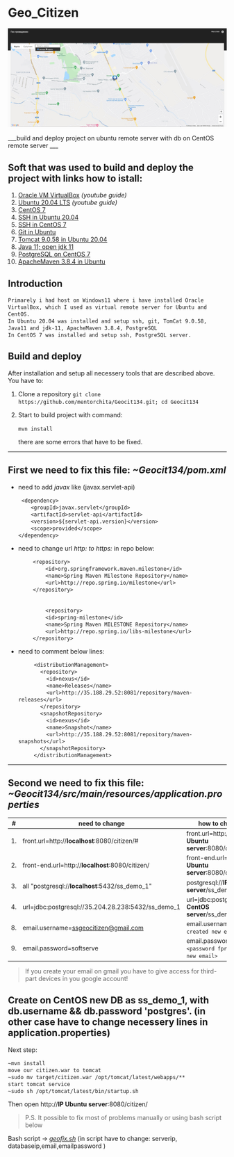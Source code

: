 # Geo_Citizen 

![Main image](img/geo.jpg?raw=true)

___build  and deploy project on ubuntu remote server with db on CentOS remote server ___


## Soft that was used to build and deploy the project with links how to istall:

1) [Oracle VM VirtualBox](https://www.youtube.com/watch?v=8mns5yqMfZk)    *(youtube guide)*
2) [Ubuntu 20.04 LTS](https://www.youtube.com/watch?v=fAHpGshMCgQ&t=792s)   *(youtube guide)*
3) [CentOS 7](https://prowebmastering.ru/ustanovka-centos-7-v-virtualbox.html)
4) [SSH in Ubuntu 20.04](https://linuxize.com/post/how-to-enable-ssh-on-ubuntu-20-04/) 
5) [SSH in CentOS 7](https://phoenixnap.com/kb/how-to-enable-ssh-centos-7)
6) [Git in Ubuntu](https://www.digitalocean.com/community/tutorials/how-to-install-git-on-ubuntu-20-04-ru)
7) [Tomcat 9.0.58 in Ubuntu 20.04](https://infoit.com.ua/linux/kak-ustanovit-apache-tomcat-v-ubuntu-20-04-lts)
8) [Java 11; open jdk 11](https://losst.ru/ustanovka-java-v-ubuntu-18-04#1_%D0%9A%D0%B0%D0%BA_%D1%83%D1%81%D1%82%D0%B0%D0%BD%D0%BE%D0%B2%D0%B8%D1%82%D1%8C_OpenJDK_11_%D0%B2_Ubuntu_2004)
9) [PostgreSQL on CentOS 7](https://linuxize.com/post/how-to-install-postgresql-on-centos-7/)
10) [ApacheMaven 3.8.4 in Ubuntu](https://linuxize.com/post/how-to-install-apache-maven-on-ubuntu-18-04/)


## Introduction

```
Primarely i had host on Windows11 where i have installed Oracle VirtualBox, which I used as virtual remote server for Ubuntu and CentOS. 
In Ubuntu 20.04 was installed and setup ssh, git, TomCat 9.0.58, Java11 and jdk-11, ApacheMaven 3.8.4, PostgreSQL 
In CentOS 7 was installed and setup ssh, PostgreSQL server.
```

## Build and deploy
After installation and setup all necessery tools that are described above. You have to:

1. Clone a repository `git clone https://github.com/mentorchita/Geocit134.git; cd Geocit134`
2. Start to build project with command: 
   
    ```mvn install```

   there are some errors that have to be fixed. 
---
   First we need to fix this file: *~Geocit134/pom.xml*
---
   
  * need to add *javax* like (<artifactId>javax.servlet-api</artifactId>)
   
         <dependency>
            <groupId>javax.servlet</groupId>
            <artifactId>servlet-api</artifactId>
            <version>${servlet-api.version}</version>
            <scope>provided</scope>
        </dependency>

* need to change url *http: to https:* in repo below:
```
        <repository>
            <id>org.springframework.maven.milestone</id>
            <name>Spring Maven Milestone Repository</name>
            <url>http://repo.spring.io/milestone</url>
        </repository>
    
    
            <repository>
            <id>spring-milestone</id>
            <name>Spring Maven MILESTONE Repository</name>
            <url>http://repo.spring.io/libs-milestone</url>
        </repository>
  ```
 * need to comment below lines:
   ```
        <distributionManagement>
          <repository>
            <id>nexus</id>
            <name>Releases</name>
            <url>http://35.188.29.52:8081/repository/maven-releases</url>
          </repository>
          <snapshotRepository>
            <id>nexus</id>
            <name>Snapshot</name>
            <url>http://35.188.29.52:8081/repository/maven-snapshots</url>
          </snapshotRepository>
        </distributionManagement>
    ```
---

Second we need to fix this file: *~Geocit134/src/main/resources/application.properties*
---
|#|need to change|how to change|
  |--|--|--|
  |1.|front.url=http://**localhost**:8080/citizen/#|front.url=http://**IP Ubuntu server**:8080/citizen/#  
  |2.|front-end.url=http://**localhost**:8080/citizen/|front-end.url=http://**IP Ubuntu server**:8080/citizen/
  |3.|all "postgresql://**localhost**:5432/ss_demo_1"|postgresql://**IP CentOS server**/ss_demo_1  
  |4.|url=jdbc:postgresql://35.204.28.238:5432/ss_demo_1|url=jdbc:postgresql://**IP CentOS server**/ss_demo_1  
  |8.|email.username=ssgeocitizen@gmail.com|email.username=`<put created new email>`
  |9.|email.password=softserve|email.password=`<password fpr created new email>`

>If you create your email on gmail you have to give access for third-part devices in you google account!

Create  on CentOS new DB as ss_demo_1, with db.username &&  db.password 'postgres'. (in other case have to change necessery lines in application.properties)
---
Next step:

      
   
    ~mvn install
    move our citizen.war to tomcat
    ~sudo mv target/citizen.war /opt/tomcat/latest/webapps/** 
    start tomcat service
    ~sudo sh /opt/tomcat/latest/bin/startup.sh

 
 Then open http://**IP Ubuntu server**:8080/citizen/

> P.S. It possible to fix most of problems manually or using bash script below

 Bash script -> [*geofix.sh*](./geofix.sh) (in script have to change: serverip, databaseip,email,emailpassword )
 
